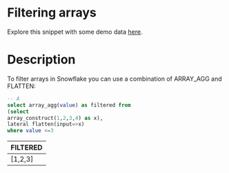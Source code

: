 # Filtering arrays
Explore this snippet with some demo data [here](https://count.co/n/2rWE6XxrMAm?vm=e).


# Description
To filter arrays in Snowflake you can use a combination of ARRAY_AGG and FLATTEN: 

```sql
-- A
select array_agg(value) as filtered from 
(select 
array_construct(1,2,3,4) as x),
lateral flatten(input=>x)
where value <=3
```
| FILTERED |
| -------- |
| [1,2,3] |
